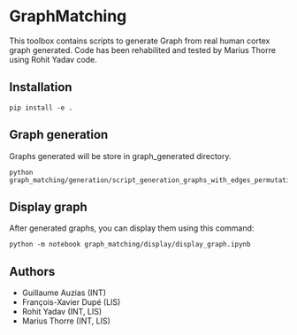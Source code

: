 # GraphMatching

This toolbox contains scripts to generate Graph from real human cortex graph generated.
Code has been rehabilited and tested by Marius Thorre using Rohit Yadav code.

## Installation
```shell
pip install -e .
```

## Graph generation
Graphs generated will be store in graph_generated directory.
```shell
python graph_matching/generation/script_generation_graphs_with_edges_permutation.py
```

## Display graph
After generated graphs, you can display them using this command:
```shell
python -m notebook graph_matching/display/display_graph.ipynb
```

## Authors
- Guillaume Auzias (INT)
- François-Xavier Dupé (LIS)
- Rohit Yadav (INT, LIS)
- Marius Thorre (INT, LIS)